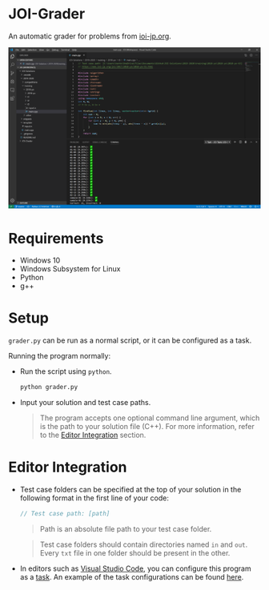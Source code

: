 # JOI-Grader
An automatic grader for problems from [ioi-jp.org](https://www.ioi-jp.org/).

![Screenshot](images/screenshot.png)

# Requirements
* Windows 10
* Windows Subsystem for Linux
* Python
* g++

# Setup
``grader.py`` can be run as a normal script, or it can be configured as a task.

Running the program normally:
* Run the script using ``python``.

    ```bash
    python grader.py
    ```

* Input your solution and test case paths.
    > The program accepts one optional command line argument, which is the path to your solution file (C++). For more information, refer to the [Editor Integration](#Editor-Integration) section.

# Editor Integration
* Test case folders can be specified at the top of your solution in the following format in the first line of your code:
    ```cpp
    // Test case path: [path]
    ```
    > Path is an absolute file path to your test case folder.

    > Test case folders should contain directories named ``in`` and ``out``. Every ``txt`` file in one folder should be present in the other.
* In editors such as [Visual Studio Code](https://code.visualstudio.com/), you can configure this program as a [task](https://code.visualstudio.com/Docs/editor/tasks). An example of the task configurations can be found [here](https://github.com/KentoNishi/JOI-Solutions/tree/master/.vscode).